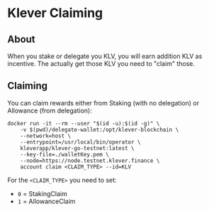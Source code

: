 # Klever Claiming

## About 

When you stake or delegate you KLV, you will earn addition KLV as incentive. The actually get those KLV you need to "claim" those.

## Claiming

You can claim rewards either from Staking (with no delegation) or Allowance (from delegation):

```
docker run -it --rm --user "$(id -u):$(id -g)" \
    -v $(pwd)/delegate-wallet:/opt/klever-blockchain \
    --network=host \
    --entrypoint=/usr/local/bin/operator \
    kleverapp/klever-go-testnet:latest \
    --key-file=./walletKey.pem \
    --node=https://node.testnet.klever.finance \
    account claim <CLAIM_TYPE> --id=KLV
```

For the `<CLAIM_TYPE>` you need to set:

* `0` = StakingClaim
* `1` = AllowanceClaim

